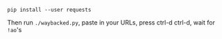 `pip install --user requests`

Then run `./waybacked.py`, paste in your URLs, press ctrl-d ctrl-d, wait for `!ao`'s
